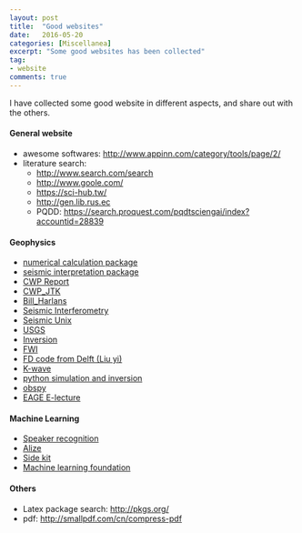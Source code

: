 ```yaml
---
layout: post
title:  "Good websites"
date:   2016-05-20
categories: [Miscellanea]
excerpt: "Some good websites has been collected"
tag:
- website
comments: true
---
```


I have collected some good website in different aspects, and share out with 
the others.

#### General website
+ awesome softwares: http://www.appinn.com/category/tools/page/2/
+ literature search: 
    + http://www.search.com/search
    + http://www.goole.com/
    + https://sci-hub.tw/
    + http://gen.lib.rus.ec
    + PQDD: https://search.proquest.com/pqdtsciengai/index?accountid=28839

#### Geophysics 
+ [numerical calculation package](https://www.mcs.anl.gov/petsc/)
+ [seismic interpretation package](http://www.opendtect.org/)
+ [CWP Report](http://cwp.mines.edu/researchpublications/CWPresearchreports.html)
+ [CWP_JTK](http://inside.mines.edu/~dhale/index.html)
+ [Bill_Harlans](http://www.billharlan.com/)
+ [Seismic Interferometry](http://utam.gg.utah.edu/Inter.LAB1/)
+ [Seismic Unix](http://www.seismicunix.com/w/Main_Page)
+ [USGS](http://earthquake.usgs.gov/research/software/)
+ [Inversion](http://mesoscopic.mines.edu/~jscales/inverse/)
+ [FWI](http://www.opentoast.de/Waveform_inversion_code.php)
+ [FD code from Delft (Liu yi) ](http://janth.home.xs4all.nl/Software/Software.html)
+ [K-wave](http://www.k-wave.org/)
+ [python simulation and inversion](http://www.simpeg.xyz/)
+ [obspy](https://github.com/obspy/obspy/wiki)
+ [EAGE E-lecture](https://www.youtube.com/watch?v=DrpagMsK09M)


#### Machine Learning
+ [Speaker recognition](http://www.imm.dtu.dk/~lfen/Speakerrecognition.htm)
+ [Alize](https://alize.univ-avignon.fr/#help)
+ [Side kit](https://projets-lium.univ-lemans.fr/sidekit/overview/index.html)
+ [Machine learning foundation](https://www.csie.ntu.edu.tw/~htlin/)

#### Others
+ Latex package search: http://pkgs.org/
+ pdf: http://smallpdf.com/cn/compress-pdf  



